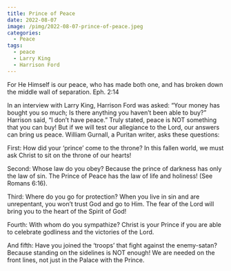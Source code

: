 ```yaml
---
title: Prince of Peace
date: 2022-08-07
image: /pimg/2022-08-07-prince-of-peace.jpeg
categories:
  - Peace
tags:
  - peace
  - Larry King
  - Harrison Ford
---
```


For He Himself is our peace, who has made both one, and has broken down the middle wall of separation. Eph. 2:14

In an interview with Larry King, Harrison Ford was asked: “Your money has bought you so much; Is there anything you haven’t been able to buy?” Harrison said, “I don’t have peace.” Truly stated, peace is NOT something that you can buy! But if we will test our allegiance to the Lord, our answers can bring us peace. William Gurnall, a Puritan writer, asks these questions:

First: How did your ‘prince’ come to the throne? In this fallen world, we must ask Christ to sit on the throne of our hearts!

Second: Whose law do you obey? Because the prince of darkness has only the law of sin. The Prince of Peace has the law of life and holiness! (See Romans 6:16).

Third: Where do you go for protection? When you live in sin and are unrepentant, you won’t trust God and go to Him. The fear of the Lord will bring you to the heart of the Spirit of God!

Fourth: With whom do you sympathize? Christ is your Prince if you are able to celebrate godliness and the victories of the Lord.

And fifth: Have you joined the ‘troops’ that fight against the enemy-satan?  Because standing on the sidelines is NOT enough! We are needed on the front lines, not just in the Palace with the Prince.





